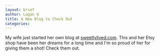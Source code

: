 ```yaml
---
layout: brief
author: Logan G
title: A New Blog to Check Out
categories: 
---
```


My wife just started her own blog at [sweetlylived.com](sweetlylived.com). This and her Etsy shop have been her dreams for a long time and I'm so proud of her for giving them a shot! Check them out.